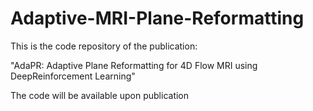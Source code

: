 # Adaptive-MRI-Plane-Reformatting

This is the code repository of the publication:

"AdaPR: Adaptive Plane Reformatting for 4D Flow MRI using DeepReinforcement Learning"

The code will be available upon publication
